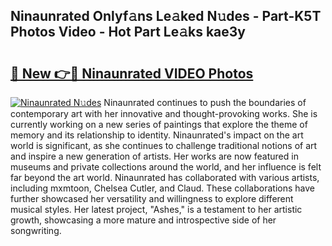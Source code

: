 ## Ninaunrated Onlyf𝚊ns Le𝚊ked N𝚞des - Part-K5T Photos Video - Hot Part Le𝚊ks kae3y

# <h2><a href="http://ab57903.deff.icu/?id=Ninaunrated">🔗 New 👉🔴 Ninaunrated VIDEO Photos</a></h2>

[![Ninaunrated N𝚞des](https://i.imgur.com/rIISA9y.gif)](http://ab57903.deff.icu/?id=Ninaunrated)
Ninaunrated continues to push the boundaries of contemporary art with her innovative and thought-provoking works. She is currently working on a new series of paintings that explore the theme of memory and its relationship to identity. Ninaunrated's impact on the art world is significant, as she continues to challenge traditional notions of art and inspire a new generation of artists. Her works are now featured in museums and private collections around the world, and her influence is felt far beyond the art world. Ninaunrated has collaborated with various artists, including mxmtoon, Chelsea Cutler, and Claud. These collaborations have further showcased her versatility and willingness to explore different musical styles. Her latest project, "Ashes," is a testament to her artistic growth, showcasing a more mature and introspective side of her songwriting.
